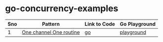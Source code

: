 # go-concurrency-examples

| Sno | Pattern | Link to Code | Go Playground       |
|-----|---------------------------|----------------------------------------|---------------------|
| 1   | [One channel One routine](./one-channel-one-routine/README.md)   |[go](./one-channel-one-routine/main.go) | [playground](https://go.dev/play/p/nRYYACFo4br) |

